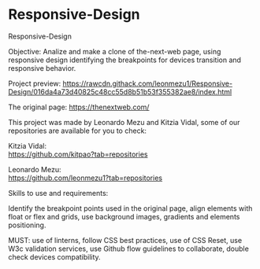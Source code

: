 # Responsive-Design

Responsive-Design 

Objective: Analize and make a clone of the-next-web page, using responsive design identifying the breakpoints for devices transition and responsive behavior.

Project preview: https://rawcdn.githack.com/leonmezu1/Responsive-Design/016da4a73d40825c48cc55d8b51b53f355382ae8/index.html



The original page: https://thenextweb.com/

This project was made by Leonardo Mezu and Kitzia Vidal, some of our repositories are available for you to check:  


Kitzia Vidal:  
https://github.com/kitpao?tab=repositories 

Leonardo Mezu:  
https://github.com/leonmezu1?tab=repositories 

 

Skills to use and requirements: 

Identify the breakpoint points used in the original page, align elements with float or flex and grids, use background images, gradients and elements positioning.


MUST: use of linterns, follow CSS best practices, use of CSS Reset, use W3c validation services, use Github flow guidelines to collaborate, double check devices compatibility.
